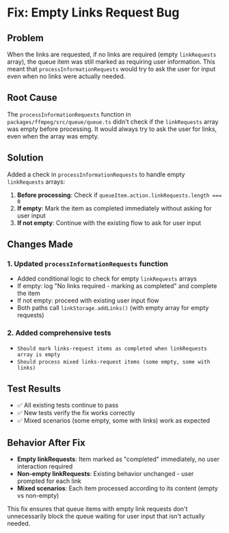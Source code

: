 # Fix: Empty Links Request Bug

## Problem
When the links are requested, if no links are required (empty `linkRequests` array), the queue item was still marked as requiring user information. This meant that `processInformationRequests` would try to ask the user for input even when no links were actually needed.

## Root Cause
The `processInformationRequests` function in `packages/ffmpeg/src/queue/queue.ts` didn't check if the `linkRequests` array was empty before processing. It would always try to ask the user for links, even when the array was empty.

## Solution
Added a check in `processInformationRequests` to handle empty `linkRequests` arrays:

1. **Before processing**: Check if `queueItem.action.linkRequests.length === 0`
2. **If empty**: Mark the item as completed immediately without asking for user input
3. **If not empty**: Continue with the existing flow to ask for user input

## Changes Made

### 1. Updated `processInformationRequests` function
- Added conditional logic to check for empty `linkRequests` arrays
- If empty: log "No links required - marking as completed" and complete the item
- If not empty: proceed with existing user input flow
- Both paths call `linkStorage.addLinks()` (with empty array for empty requests)

### 2. Added comprehensive tests
- `Should mark links-request items as completed when linkRequests array is empty`
- `Should process mixed links-request items (some empty, some with links)`

## Test Results
- ✅ All existing tests continue to pass
- ✅ New tests verify the fix works correctly
- ✅ Mixed scenarios (some empty, some with links) work as expected

## Behavior After Fix
- **Empty linkRequests**: Item marked as "completed" immediately, no user interaction required
- **Non-empty linkRequests**: Existing behavior unchanged - user prompted for each link
- **Mixed scenarios**: Each item processed according to its content (empty vs non-empty)

This fix ensures that queue items with empty link requests don't unnecessarily block the queue waiting for user input that isn't actually needed.